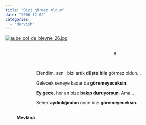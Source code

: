 ```yaml
---
title: "Bizi görmez oldun"
date: "2006-12-02"
categories: 
  - "dervish"
---
```


[![aube_col_de_bleyne_26.jpg](/uploads/2006/12/aube_col_de_bleyne_26.jpg)](/uploads/2006/12/aube_col_de_bleyne_26.jpg "aube_col_de_bleyne_26.jpg")                                                                                      

                                                                                       8

                                                                

                         Efendim, sen   bizi artık **düşte bile** görmez oldun...

                         Gelecek seneye kadar da **göremeyeceksin.**

                         **Ey gece**, her an bize **bakıp duruyorsun**. Ama...

                         Seher **aydınlığından** önce bizi **göremeyeceksin.**

                                                                                                                                         **Mevlânâ**
